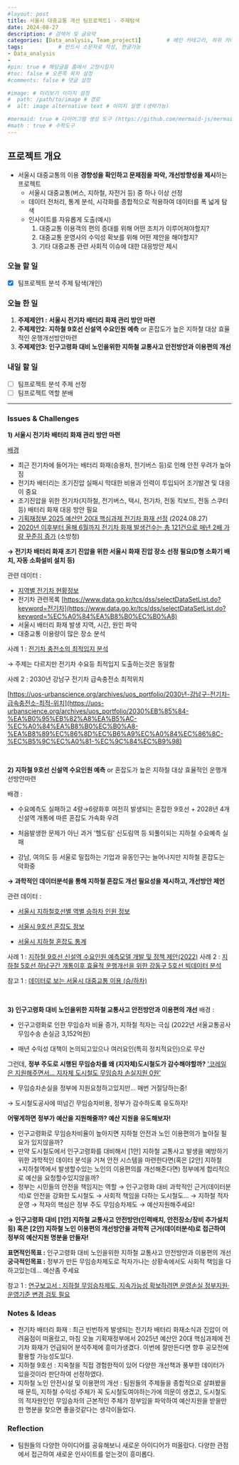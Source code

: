 ```yaml
---
#layout: post
title: 서울시 대중교통 개선 팀프로젝트1 - 주제탐색
date: 2024-08-27
description: # 검색어 및 글요약
categories: [Data_analysis, Team_project1]        # 메인 카테고리, 하위 카테고리(생략가능)
tags:           # 반드시 소문자로 작성, 한글가능
- Data_analysis
- 
#pin: true # 해당글을 홈에서 고정시킬지
#toc: false # 오른쪽 목차 설정
#comments: false # 댓글 설정

#image: # 미리보기 이미지 설정
#  path: /path/to/image # 경로
#  alt: image alternative text # 이미지 설명 (생략가능)

#mermaid: true # 다이어그램 생성 도구 (https://github.com/mermaid-js/mermaid)
#math : true # 수학도구
---
```


## 프로젝트 개요

- 서울시 대중교통의 이용 **경향성을 확인하고 문제점을 파악, 개선방향성을 제시**하는 프로젝트
    - 서울시 대중교통(버스, 지하철, 자전거 등) 중 하나 이상 선정
    - 데이터 전처리, 통계 분석, 시각화를 종합적으로 적용하여 데이터를 폭 넓게 탐색
    - 인사이트를 자유롭게 도출(예시)  
        1. 대중교통 이용객의 편의 증대를 위해 어떤 조치가 이루어져야할지?
        2. 대중교통 운영사의 수익성 확보를 위해 어떤 제안을 해야할지?
        3. 기타 대중교통 관련 사회적 이슈에 대한 대응방안 제시


### 오늘 할 일

- [x]  팀프로젝트 분석 주제 탐색(개인)

### 오늘 한 일

1. **주제제안1 :** **서울시 전기차 배터리 화재 관리 방안 마련**
2. **주제제안2:** **지하철 9호선 신설역 수요인원 예측** or 혼잡도가 높은 지하철 대상 효율적인 운행개선방안마련
3. **주제제안3:** **인구고령화 대비 노인을위한 지하철 교통사고 안전방안과 이용편의 개선**

### 내일 할 일

- [ ]  팀프로젝트 분석 주제 선정
- [ ]  팀프로젝트 역할 분배

---

### Issues & Challenges

**1) 서울시 전기차 배터리 화재 관리 방안 마련**

[배경](https://n.news.naver.com/mnews/article/031/0000851354)

- 최근 전기차에 들어가는 배터리 화재(승용차, 전기버스 등)로 인해 안전 우려가 높아짐
- 전기차 배터리는 조기진압 실패시 막대한 비용과 인력이 투입되어 조기발견 및 대응이 중요
- 조기진압을 위한 전기차(지하철, 전기버스, 택시, 전기차, 전동 킥보드, 전동 스쿠터 등) 배터리 화재 대응 방안 필요
- [기획재정부 2025 예산안 20대 핵심과제 전기차 화재 선정](https://eiec.kdi.re.kr/policy/materialView.do?num=256373&pg=&pp=&device=&search_txt=&topic=&type=&depth1=&depth2=) (2024.08.27)
- [2020년 이후부터 올해 6월까지 전기차 화재 발생건수는 총 121건으로 매년 2배 가량 꾸준히 증가](https://www.nfa.go.kr/nfa/news/pressrelease/press/?boardId=bbs_0000000000000010&mode=view&cntId=1915&category=&pageIdx=%20%20%20%20%20%20%20%20%20%20%20%20%20%20%20%208&searchCondition=&searchKeyword=) (소방청)

**→ 전기차 배터리 화재 조기 진압을 위한 서울시 화재 진압 장소 선정 필요(D형 소화기 배치, 자동 소화설비 설치 등)**

관련 데이터 :

- [지역별 전기차 현황정보](https://www.data.go.kr/data/15039554/fileData.do)
- 전기차 관련목록 [https://www.data.go.kr/tcs/dss/selectDataSetList.do?keyword=전기차](https://www.data.go.kr/tcs/dss/selectDataSetList.do?keyword=%EC%A0%84%EA%B8%B0%EC%B0%A8)
- 서울시 배터리 화재 발생 지역, 시간, 원인 파악
- 대중교통 이용량이 많은 장소 분석

사례 1 : [전기차 충전소의 최적입지 분석](https://bigdata.seoul.go.kr/noti/selectNoti.do?r_id=P260&bbs_seq=628&ac_type=A4&sch_type=&sch_text=&currentPage=1)

→ 주제는 다르지만 전기차 수요등 최적입지 도출하는것은 동일함

사례 2 : 2030년 강남구 전기차 급속충전소 최적위치

[https://uos-urbanscience.org/archives/uos_portfolio/2030년-강남구-전기차-급속충전소-최적-위치](https://uos-urbanscience.org/archives/uos_portfolio/2030%EB%85%84-%EA%B0%95%EB%82%A8%EA%B5%AC-%EC%A0%84%EA%B8%B0%EC%B0%A8-%EA%B8%89%EC%86%8D%EC%B6%A9%EC%A0%84%EC%86%8C-%EC%B5%9C%EC%A0%81-%EC%9C%84%EC%B9%98)

<br>

 **2) 지하철 9호선 신설역 수요인원 예측** or 혼잡도가 높은 지하철 대상 효율적인 운행개선방안마련

배경 :

- 수요예측도 실패하고 4량→6량화후 여전히 발생되는 혼잡한 9호선 + 2028년 4개 신설역 개통에 따른 혼잡도 가속화 우려

- 처음발생한 문제가 아닌 과거 '헬도림' 신도림역 등 되풀이되는 지하철 수요예측 실패
- 강남, 여의도 등 서울로 밀집하는 기업과 유동인구는 늘어나지만 지하철 혼잡도는 악화중

**→ 과학적인 데이터분석을 통해 지하철 혼잡도 개선 필요성을 제시하고, 개선방안 제언**

관련 데이터 :

 - [서울시 지하철호선별 역별 승하차 인원 정보](https://data.seoul.go.kr/dataList/OA-12914/S/1/datasetView.do)

 - [서울시 9호선 혼잡도 정보](https://data.seoul.go.kr/dataList/OA-22197/F/1/datasetView.do)

 - [서울시 지하철 혼잡도 통계](https://data.seoul.go.kr/dataList/262/S/2/datasetView.do#)

사례 1 : [지하철 9호선 신설역 수요인원 예측모델 개발 및 정책 제안(2022)](https://bigdata.seoul.go.kr/noti/selectNoti.do?r_id=P260&bbs_seq=615&ac_type=A1&sch_type=&sch_text=&currentPage=2)
사례 2 : [지하철 5호선 하남구간 개통이후 효율적 운행개선을 위한 강동구 5호선 빅데이터 분석](https://bigdata.seoul.go.kr/noti/selectNoti.do?r_id=P260&bbs_seq=619&ac_type=A4&sch_type=&sch_text=&currentPage=2)

참고 1 : [데이터로 보는 서울시 대중교통 이용 (승/하차)](https://www.bigdata-map.kr/datastory/traffic/seoul)

<br>

**3) 인구고령화 대비 노인을위한 지하철 교통사고 안전방안과 이용편의 개선**
배경 :

- 인구고령화로 인한 무임승차 비율 증가, 지하철 적자는 극심 (2022년 서울교통공사 무임수송 손실금 3,152억원)

- 매년 수익성 대책이 논의되고있으나 여러요인(특히 정치적요인)으로 무산

그런데, **정부 주도로 시행된 무임승차를 왜 (지자체)도시철도가 감수해야할까?**
['코레일은 지원해주면서... 지자체 도시철도 무임승차 손실지원 0원'](https://n.news.naver.com/mnews/article/015/0004954512?sid=102)

- 무임승차손실을 정부에 지원요청하고있지만... 매번 거절당하는중!

→ 도시철도공사에 떠넘긴 무임승차비용, 정부가 감수하도록 유도하자!

**어떻게하면 정부가 예산을 지원해줄까? 예산 지원을 유도해보자!**

- 인구고령화로 무임승차비율이 높아지면 지하철 안전과 노인 이용편의가 높아질 필요가 있지않을까?
- 만약 도시철도에서 인구고령화를 대비해서 [1안] 지하철 교통사고 발생을 예방하기 위한 과학적인 데이터 분석을 거쳐 안전 시스템을 마련한다면(혹은 [2안] 지하철+지하철역에서 발생할수있는 노인의 이용편의를 개선해준다면) 정부에게 합리적으로 예산을 요청할수있지않을까?
- 정부는 시민들의 안전을 책임지는 역할 → 인구고령화 대비 과학적인 근거(데이터분석)로 안전을 강화한 도시철도 → 사회적 책임을 다하는 도시철도... → 지하철 적자운영 → 적자의 핵심은 정부 주도 무임승차제도 → 예산지원해주세요!

**→ 인구고령화 대비 [1안] 지하철 교통사고 안전방안(인력배치, 안전장소/장비 추가설치 등) 혹은 [2안] 지하철 노인 이용편의 개선방안을 과학적 근거(데이터분석)로 접근하여 정부의 예산지원 명분을 만들자!**

**표면적인목표 :** 인구고령화 대비 노인을위한 지하철 교통사고 안전방안과 이용편의 개선
**궁극적인목표 :** 정부가 만든 무임승차제도로 적자가나는 상황속에서도 사회적 책임을 다하고있는데... 예산좀 주세요

참고 1 : [연구보고서 : 지하철 무임승차제도, 지속가능성 확보하려면 운영손실 정부지원·운영기준 변경 검토 필요](https://www.si.re.kr/node/65055)

### Notes & Ideas

- 전기차 배터리 화재 : 최근 빈번하게 발생되는 전기차 배터리 화재소식과 진압이 어려움점이 떠올랐고, 마침 오늘 기획재정부에서 2025년 예산안 20대 핵심과제에 전기차 화재가 언급되어 분석주제에 흥미가생겼다. 이번에 잘만든다면 향후 공모전에 활용할 가능성도있다.
- 지하철 9호선 : 지옥철을 직접 경험한적이 있어 다양한 개선책과 풍부한 데이터가 있을것이라 판단하여 선정하였다.
- 지하철 노인 안전시설 및 이용편의 개선 : 팀원들의 주제들을 종합적으로 살펴봤을때 문득, 지하철 수익성 주체가 꼭 도시철도여야하는가에 의문이 생겼고, 도시철도의 적자원인인 무임승차의 근본적인 주체가 정부임을 파악하여 예산지원을 받을만한 명분을 찾으면 좋을것같다는 생각이들었다.

### Reflection

- 팀원들의 다양한 아이디어를 공유해보니 새로운 아이디어가 떠올랐다. 다양한 관점에서 접근하여 새로운 인사이트를 얻는것이 흥미롭다.